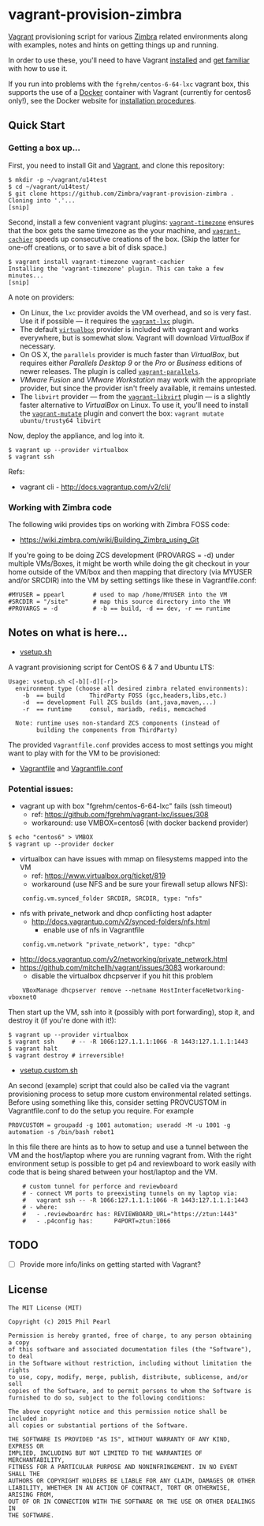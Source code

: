 # vagrant-provision-zimbra
[Vagrant](https://www.vagrantup.com/) provisioning script for various [Zimbra](https://www.zimbra.com/) related environments along with examples, notes and hints on getting things up and running.

In order to use these, you'll need to have Vagrant [installed](https://www.vagrantup.com/downloads.html) and [get familiar](https://docs.vagrantup.com/v2/) with how to use it.

If you run into problems with the `fgrehm/centos-6-64-lxc` vagrant box, this supports the use of a [Docker](https://www.docker.com/) container with Vagrant (currently for centos6 only!), see the Docker website for [installation procedures](https://docs.docker.com/installation/).

## Quick Start

### Getting a box up...

First, you need to install Git and [Vagrant](https://www.vagrantup.com/), and clone this repository:

```
$ mkdir -p ~/vagrant/u14test
$ cd ~/vagrant/u14test/
$ git clone https://github.com/Zimbra/vagrant-provision-zimbra .
Cloning into '.'...
[snip]
```

Second, install a few convenient vagrant plugins: [`vagrant-timezone`](https://github.com/tmatilai/vagrant-timezone) ensures that the box gets the same timezone as the your machine, and [`vagrant-cachier`](https://github.com/fgrehm/vagrant-cachier) speeds up consecutive creations of the box. (Skip the latter for one-off creations, or to save a bit of disk space.)

```
$ vagrant install vagrant-timezone vagrant-cachier
Installing the 'vagrant-timezone' plugin. This can take a few minutes...
[snip]
```

A note on providers:

* On Linux, the `lxc` provider avoids the VM overhead, and so is very fast. Use it if possible — it requires the [`vagrant-lxc`](https://github.com/fgrehm/vagrant-lxc) plugin.
* The default [`virtualbox`](https://www.virtualbox.org/) provider is included with vagrant and works everywhere, but is somewhat slow. Vagrant will download *VirtualBox* if necessary.
* On OS X, the `parallels` provider is much faster than *VirtualBox*, but requires either *Parallels Desktop 9* or the *Pro* or *Business* editions of newer releases. The plugin is called [`vagrant-parallels`](https://github.com/Parallels/vagrant-parallels).
* *VMware Fusion* and *VMware Workstation* may work with the appropriate provider, but since the provider isn't freely available, it remains untested.
* The ``libvirt`` provider — from the [``vagrant-libvirt``](https://github.com/pradels/vagrant-libvirt) plugin — is a slightly faster alternative to *VirtualBox* on Linux. To use it, you'll need to install the [``vagrant-mutate``](https://github.com/sciurus/vagrant-mutate) plugin and convert the box: ``vagrant mutate ubuntu/trusty64 libvirt``

Now, deploy the appliance, and log into it.

```
$ vagrant up --provider virtualbox
$ vagrant ssh
```

Refs:
* vagrant cli - http://docs.vagrantup.com/v2/cli/

### Working with Zimbra code

The following wiki provides tips on working with Zimbra FOSS code:
* https://wiki.zimbra.com/wiki/Building_Zimbra_using_Git

If you're going to be doing ZCS development (PROVARGS = -d) under multiple VMs/Boxes, it might be worth while doing the git checkout in your home outside of the VM/box and then mapping that directory (via MYUSER and/or SRCDIR) into the VM by setting settings like these in Vagrantfile.conf:

```
#MYUSER = ppearl        # used to map /home/MYUSER into the VM
#SRCDIR = "/site"       # map this source directory into the VM
#PROVARGS = -d          # -b == build, -d == dev, -r == runtime
```

## Notes on what is here...

* [vsetup.sh](vsetup.sh)

A vagrant provisioning script for CentOS 6 & 7 and Ubuntu LTS:

```
Usage: vsetup.sh <[-b][-d][-r]>
  environment type (choose all desired zimbra related environments):
    -b  == build       ThirdParty FOSS (gcc,headers,libs,etc.)
    -d  == development Full ZCS builds (ant,java,maven,...)
    -r  == runtime     consul, mariadb, redis, memcached

  Note: runtime uses non-standard ZCS components (instead of
        building the components from ThirdParty)
```

The provided ``Vagrantfile.conf`` provides access to most settings you might want to play with for the VM to be provisioned:

* [Vagrantfile](Vagrantfile) and [Vagrantfile.conf](Vagrantfile.conf)

### Potential issues:

* vagrant up with box "fgrehm/centos-6-64-lxc" fails (ssh timeout)
  - ref: https://github.com/fgrehm/vagrant-lxc/issues/308
  - workaround: use VMBOX=centos6 (with docker backend provider)
```
$ echo "centos6" > VMBOX
$ vagrant up --provider docker
```

* virtualbox can have issues with mmap on filesystems mapped into the VM
  - ref: https://www.virtualbox.org/ticket/819
  - workaround (use NFS and be sure your firewall setup allows NFS):
```
    config.vm.synced_folder SRCDIR, SRCDIR, type: "nfs"
```

* nfs with private_network and dhcp conflicting host adapter
  - http://docs.vagrantup.com/v2/synced-folders/nfs.html
    - enable use of nfs in Vagrantfile
```
    config.vm.network "private_network", type: "dhcp"
```
  - http://docs.vagrantup.com/v2/networking/private_network.html
  - https://github.com/mitchellh/vagrant/issues/3083 workaround:
    - disable the virtualbox dhcpserver if you hit this problem
```
    VBoxManage dhcpserver remove --netname HostInterfaceNetworking-vboxnet0
```

Then start up the VM, ssh into it (possibly with port forwarding), stop it, and destroy it (if you're done with it!):

```console
$ vagrant up --provider virtualbox
$ vagrant ssh     # -- -R 1066:127.1.1.1:1066 -R 1443:127.1.1.1:1443
$ vagrant halt
$ vagrant destroy # irreversible!
```

* [vsetup.custom.sh](vsetup.custom.sh)

An second (example) script that could also be called via the vagrant provisioning process to setup more custom environmental related settings.  Before using something like this, consider setting PROVCUSTOM in Vagrantfile.conf to do the setup you require.  For example

```
PROVCUSTOM = groupadd -g 1001 automation; useradd -M -u 1001 -g automation -s /bin/bash robot1
```

In this file there are hints as to how to setup and use a tunnel between the VM and the host/laptop where you are running vagrant from.  With the right environment setup is possible to get p4 and reviewboard to work easily with code that is being shared between your host/laptop and the VM.

```
    # custom tunnel for perforce and reviewboard
    # - connect VM ports to preexisting tunnels on my laptop via:
    #   vagrant ssh -- -R 1066:127.1.1.1:1066 -R 1443:127.1.1.1:1443
    # - where:
    #   - .reviewboardrc has: REVIEWBOARD_URL="https://ztun:1443"
    #   - .p4config has:      P4PORT=ztun:1066
```

## TODO

- [ ] Provide more info/links on getting started with Vagrant?

## License

```
The MIT License (MIT)

Copyright (c) 2015 Phil Pearl

Permission is hereby granted, free of charge, to any person obtaining a copy
of this software and associated documentation files (the "Software"), to deal
in the Software without restriction, including without limitation the rights
to use, copy, modify, merge, publish, distribute, sublicense, and/or sell
copies of the Software, and to permit persons to whom the Software is
furnished to do so, subject to the following conditions:

The above copyright notice and this permission notice shall be included in
all copies or substantial portions of the Software.

THE SOFTWARE IS PROVIDED "AS IS", WITHOUT WARRANTY OF ANY KIND, EXPRESS OR
IMPLIED, INCLUDING BUT NOT LIMITED TO THE WARRANTIES OF MERCHANTABILITY,
FITNESS FOR A PARTICULAR PURPOSE AND NONINFRINGEMENT. IN NO EVENT SHALL THE
AUTHORS OR COPYRIGHT HOLDERS BE LIABLE FOR ANY CLAIM, DAMAGES OR OTHER
LIABILITY, WHETHER IN AN ACTION OF CONTRACT, TORT OR OTHERWISE, ARISING FROM,
OUT OF OR IN CONNECTION WITH THE SOFTWARE OR THE USE OR OTHER DEALINGS IN
THE SOFTWARE.
```
